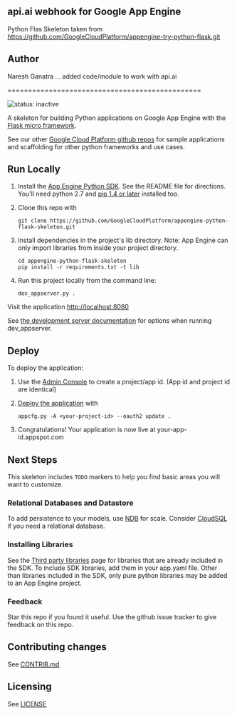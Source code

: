 ## api.ai webhook for Google App Engine

Python Flas Skeleton taken from https://github.com/GoogleCloudPlatform/appengine-try-python-flask.git

## Author
Naresh Ganatra ... added code/module to work with api.ai

===============================================

![status: inactive](https://img.shields.io/badge/status-inactive-red.svg)


A skeleton for building Python applications on Google App Engine with the
[Flask micro framework](http://flask.pocoo.org).

See our other [Google Cloud Platform github
repos](https://github.com/GoogleCloudPlatform) for sample applications and
scaffolding for other python frameworks and use cases.

## Run Locally
1. Install the [App Engine Python SDK](https://developers.google.com/appengine/downloads).
See the README file for directions. You'll need python 2.7 and [pip 1.4 or later](http://www.pip-installer.org/en/latest/installing.html) installed too.

2. Clone this repo with

   ```
   git clone https://github.com/GoogleCloudPlatform/appengine-python-flask-skeleton.git
   ```
3. Install dependencies in the project's lib directory.
   Note: App Engine can only import libraries from inside your project directory.

   ```
   cd appengine-python-flask-skeleton
   pip install -r requirements.txt -t lib
   ```
4. Run this project locally from the command line:

   ```
   dev_appserver.py .
   ```

Visit the application [http://localhost:8080](http://localhost:8080)

See [the development server documentation](https://developers.google.com/appengine/docs/python/tools/devserver)
for options when running dev_appserver.

## Deploy
To deploy the application:

1. Use the [Admin Console](https://appengine.google.com) to create a
   project/app id. (App id and project id are identical)
1. [Deploy the
   application](https://developers.google.com/appengine/docs/python/tools/uploadinganapp) with

   ```
   appcfg.py -A <your-project-id> --oauth2 update .
   ```
1. Congratulations!  Your application is now live at your-app-id.appspot.com

## Next Steps
This skeleton includes `TODO` markers to help you find basic areas you will want
to customize.

### Relational Databases and Datastore
To add persistence to your models, use
[NDB](https://developers.google.com/appengine/docs/python/ndb/) for
scale.  Consider
[CloudSQL](https://developers.google.com/appengine/docs/python/cloud-sql)
if you need a relational database.

### Installing Libraries
See the [Third party
libraries](https://developers.google.com/appengine/docs/python/tools/libraries27)
page for libraries that are already included in the SDK.  To include SDK
libraries, add them in your app.yaml file. Other than libraries included in
the SDK, only pure python libraries may be added to an App Engine project.

### Feedback
Star this repo if you found it useful. Use the github issue tracker to give
feedback on this repo.

## Contributing changes
See [CONTRIB.md](CONTRIB.md)

## Licensing
See [LICENSE](LICENSE)


